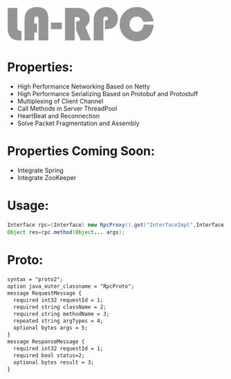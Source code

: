 ![](https://github.com/bysoul/la-rpc/blob/master/display/newrpclogo.jpg)
# Properties:  
* High Performance Networking Based on Netty  
* High Performance Serializing Based on Protobuf and Protostuff  
* Multiplexing of Client Channel   
* Call Methods in Server ThreadPool  
* HeartBeat and Reconnection 
* Solve Packet Fragmentation and Assembly  

# Properties Coming Soon:  
* Integrate Spring  
* Integrate ZooKeeper   

# Usage:
```JAVA
Interface rpc=(Interface) new RpcProxy().get("InterfaceImpl",Interface.class);  
Object res=rpc.method(Object... args);
```
# Proto:
```
syntax = "proto2";
option java_outer_classname = "RpcProto";
message RequestMessage {
  required int32 requestId = 1;
  required string className = 2;
  required string methodName = 3;
  repeated string argTypes = 4;
  optional bytes args = 5;
}
message ResponseMessage {
  required int32 requestId = 1;
  required bool status=2;
  optional bytes result = 3;
}
```
